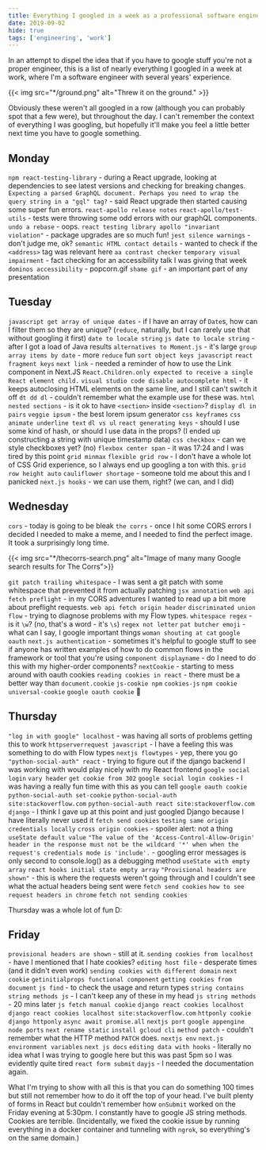 ```yaml
---
title: Everything I googled in a week as a professional software engineer
date: 2019-09-02
hide: true
tags: ['engineering', 'work']
---
```


In an attempt to dispel the idea that if you have to google stuff you're not a proper engineer, this is a list of nearly everything I googled in a week at work, where I'm a software engineer with several years' experience. 


{{< img src="*/ground.png" alt="Threw it on the ground." >}}

Obviously these weren't all googled in a row (although you can probably spot that a few were), but throughout the day. I can't remember the context of everything I was googling, but hopefully it'll make you feel a little better next time you have to google something. 

## Monday 
`npm react-testing-library` - during a React upgrade, looking at dependencies to see latest versions and checking for breaking changes.
`Expecting a parsed GraphQL document. Perhaps you need to wrap the query string in a "gql" tag?` - said React upgrade then started causing some super fun errors.
`react-apollo release notes`
`react-apollo/test-utils` - tests were throwing some odd errors with our graphQL components.
`undo a rebase` - oops.
`react testing library apollo "invariant violation"` - package upgrades are so much fun! 
`jest silence warnings` - don't judge me, ok?
`semantic HTML contact details` - wanted to check if the `<address>` tag was relevant here
`aa contrast checker` 
`temporary visual impairment` - fact checking for an accessibility talk I was giving that week
`dominos accessibility` - popcorn.gif
`shame gif` - an important part of any presentation

## Tuesday
`javascript get array of unique dates` - if I have an array of `Date`s, how can I filter them so they are unique? (`reduce`, naturally, but I can rarely use that without googling it first)
`date to locale string`
`js date to locale string` - after I got a load of Java results
`alternatives to Moment.js` - it's large
`group array items by date` - more `reduce` fun
`sort object keys javascript`
`react fragment keys`
`next link` - needed a reminder of how to use the Link component in Next.JS
`React.Children.only expected to receive a single React element child.`
`visual studio code disable autocomplete html` - it keeps autoclosing HTML elements on the same line, and I still can't switch it off
`dt dd dl` - couldn't remember what the example use for these was.
`html nested sections` - is it ok to have `<section>` inside `<section>`?
`display dl in pairs`
`veggie ipsum` - the best lorem ipsum generator
`css keyframes` 
`css animate underline text`
`dl vs ul`
`react generating keys` - should I use some kind of hash, or should I use data in the props? (I ended up constructing a string with unique timestamp data)
`css checkbox` - can we style checkboxes yet? (no)
`flexbox center span` - it was 17:24 and I was tired by this point
`grid minmax` 
`flexible grid row` - I don't have a whole lot of CSS Grid experience, so I always end up googling a ton with this. 
`grid row height auto`
`cauliflower shortage` - someone told me about this and I panicked 
`next.js hooks` - we can use them, right? (we can, and I did)

## Wednesday
`cors` - today is going to be bleak
`the corrs` - once I hit some CORS errors I decided I needed to make a meme, and I needed to find the perfect image. It took a surprisingly long time.

{{< img src="*/thecorrs-search.png" alt="Image of many many Google search results for The Corrs">}}

`git patch trailing whitespace` - I was sent a git patch with some whitespace that prevented it from actually patching
`jsx annotation` 
`web api fetch preflight` - in my CORS adventures I wanted to read up a bit more about preflight requests.
`web api fetch origin header` 
`discriminated union flow` - trying to diagnose problems with my Flow types.
`whitespace regex` - is it `\w`? (no, that's a word - it's `\s`)
`regex not letter`
`pat butcher emoji` - what can I say, I google important things
`woman shouting at cat`
`google oauth` 
`next.js authentication` - sometimes it's helpful to google stuff to see if anyone has written examples of how to do common flows in the framework or tool that you're using
`component displayname` - do I need to do this with my higher-order components?
`nextCookie` - starting to mess around with oauth cookies 
`reading cookies in react` - there must be a better way than `document.cookie`
`js-cookie npm`
`cookies-js`
`npm cookie`
`universal-cookie`
`google oauth cookie`
🍪

## Thursday
`"log in with google" localhost` - was having all sorts of problems getting this to work
`httpserverrequest javascript` - I have a feeling this was something to do with Flow types
`nextjs flowtypes` - yep, there you go
`"python-social-auth" react` - trying to figure out if the django backend I was working with would play nicely with my React frontend
`google social login`
`vary header`
`get cookie from 302`
`google social login cookies` - I was having a really fun time with this as you can tell
`google oauth cookie`
`python-social-auth set-cookie`
`python-social-auth site:stackoverflow.com`
`python-social-auth react site:stackoverflow.com`
`django` - I think I gave up at this point and just googled Django because I have literally never used it
`fetch send cookies`
`testing same origin credentials locally`
`cross origin cookies` - spoiler alert: not a thing
`useState default value`
`"The value of the 'Access-Control-Allow-Origin' header in the response must not be the wildcard '*' when when the request's credentials mode is 'include'.` - googling error messages is only second to console.log() as a debugging method
`useState with empty array`
`react hooks initial state empty array`
`"Provisional headers are shown"` - this is where the requests weren't going through and I couldn't see what the actual headers being sent were
`fetch send cookies`
`how to see request headers in chrome`
`fetch not sending cookies`

Thursday was a whole lot of fun D:

## Friday 
`provisional headers are shown` - still at it.
`sending cookies from localhost` - have I mentioned that I hate cookies?
`editing host file` - desperate times (and it didn't even work)
`sending cookies with different domain`
`next cookie`
`getinitialprops functional component`
`getting cookies from document`
`js find` - to check the usage and return types
`string contains`
`string methods js` - I can't keep any of these in my head
`js string methods` - 20 mins later
`js fetch manual cookie`
`django react cookies localhost`
`django react cookies localhost site:stackoverflow.com`
`httponly cookie`
`django httponly`
`async await promise.all`
`nextjs port`
`google appengine node ports`
`next rename static`
`install gcloud cli`
`method patch` - couldn't remember what the HTTP method `PATCH` does. 
`nextjs env`
`next.js environment variables`
`next js docs`
`editing data with hooks` - literally no idea what I was trying to google here but this was past 5pm so I was evidently quite tired
`react form submit`
`dayjs` - I needed the documentation again.

What I'm trying to show with all this is that you can do something 100 times but still not remember how to do it off the top of your head. I've built plenty of forms in React but couldn't remember how `onSubmit` worked on the Friday evening at 5:30pm. I constantly have to google JS string methods. Cookies are terrible. (Incidentally, we fixed the cookie issue by running everything in a docker container and tunneling with `ngrok`, so everything's on the same domain.)
